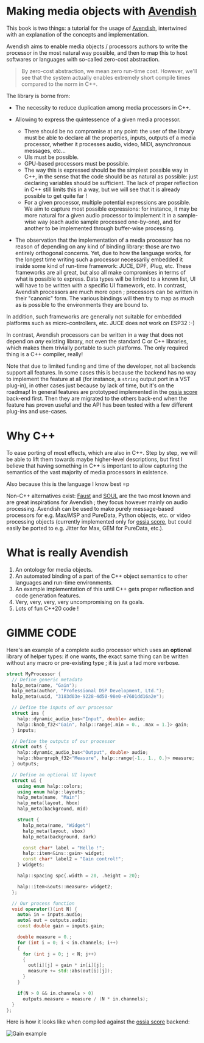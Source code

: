 # Making media objects with [Avendish](https://github.com/celtera/avendish)

This book is two things: a tutorial for the usage of [Avendish](https://github.com/celtera/avendish), intertwined with 
an explanation of the concepts and implementation.

Avendish aims to enable media objects / processors authors to write the processor in the most natural way possible, and then to map this to host softwares or languages with so-called zero-cost abstraction.

> By zero-cost abstraction, we mean zero run-time cost. However, we'll see that the system actually enables extremely short compile times compared to the norm in C++.

The library is borne from:

- The necessity to reduce duplication among media processors in C++. 

- Allowing to express the quintessence of a given media processor.
    * There should be no compromise at any point: the user of the library must be able to declare all the properties, inputs, outputs of a media processor, whether it processes audio, video, MIDI, asynchronous messages, etc...
    * UIs must be possible.
    * GPU-based processors must be possible.
    * The way this is expressed should be the simplest possible way in C++, in the sense that the code should be as natural as possible: just declaring variables should be sufficient. The lack of proper reflection in C++ still limits this in a way, but we will see that it is already possible to get quite far !
    * For a given processor, multiple potential expressions are possible. We aim to capture most possible expressions: for instance, it may be more natural for a given audio processor to implement it in a sample-wise way (each audio sample processed one-by-one), and for another to be implemented through buffer-wise processing.
  
- The observation that the implementation of a media processor has no reason of depending on any kind of binding library: those are two entirely orthogonal concerns. Yet, due to how the language works, for the longest time writing such a processor necessarily embedded it inside some kind of run-time framework: JUCE, DPF, iPlug, etc. These frameworks are all great, but also all make compromises in terms of what is possible to express. Data types will be limited to a known list, UI will have to be written with a specific UI framework, etc. In contrast, Avendish processors are much more open ; processors can be written in their "canonic" form. The various bindings will then try to map as much as is possible to the environments they are bound to.

In addition, such frameworks are generally not suitable for embedded platforms such as micro-controllers, etc. JUCE does not work on ESP32 :-) 

In contrast, Avendish processors can be written in a way that does not depend on *any* existing library, not even the standard C or C++ libraries, which makes them trivially portable to such platforms. The only required thing is a C++ compiler, really!

Note that due to limited funding and time of the developer, not all backends support all features. In some cases this is because the backend has no way to implement the feature at all (for instance, a `string` output port in a VST plug-in), in other cases just because by lack of time, but it's on the roadmap! In general features are prototyped implemented in the [ossia score](https://ossia.io) back-end first. Then they are migrated to the others back-end when the feature has proven useful and the API has been tested with a few different plug-ins and use-cases.

# Why C++

To ease porting of most effects, which are also in C++. Step by step, we will be able to lift them towards maybe higher-level descriptions, but first I believe that having something in C++ is important to allow capturing the semantics of the vast majority of media processors in existence.

Also because this is the language I know best =p

Non-C++ alternatives exist: [Faust](https://faust.grame.fr/) and [SOUL](https://soul.dev/) are the two most known and are great inspirations for Avendish ; they focus however mainly on audio processing. Avendish can be used to make purely message-based processors for e.g. Max/MSP and PureData, Python objects, etc. or video processing objects (currently implemented only for [ossia score](https://ossia.io), but could easily be ported to e.g. Jitter for Max, GEM for PureData, etc.).

# What is really Avendish

1. An ontology for media objects.
2. An automated binding of a part of the C++ object semantics to other languages and run-time environments.
3. An example implementation of this until C++ gets proper reflection and code generation features.
4. Very, very, very, very uncompromising on its goals.
5. Lots of fun C++20 code !

# GIMME CODE

Here's an example of a complete audio processor which uses an **optional** library of helper types:
if one wants, the exact same thing can be written without any macro or pre-existing type ; it is just a tad more verbose.

```cpp
struct MyProcessor {
  // Define generic metadata
  halp_meta(name, "Gain");
  halp_meta(author, "Professional DSP Development, Ltd.");
  halp_meta(uuid, "3183d03e-9228-4d50-98e0-e7601dd16a2e");

  // Define the inputs of our processor
  struct ins {
    halp::dynamic_audio_bus<"Input", double> audio;
    halp::knob_f32<"Gain", halp::range{.min = 0., .max = 1.}> gain;
  } inputs;

  // Define the outputs of our processor
  struct outs {
    halp::dynamic_audio_bus<"Output", double> audio;
    halp::hbargraph_f32<"Measure", halp::range{-1., 1., 0.}> measure;
  } outputs;

  // Define an optional UI layout
  struct ui {
    using enum halp::colors;
    using enum halp::layouts;
    halp_meta(name, "Main")
    halp_meta(layout, hbox)
    halp_meta(background, mid)

    struct {
      halp_meta(name, "Widget")
      halp_meta(layout, vbox)
      halp_meta(background, dark)

      const char* label = "Hello !";
      halp::item<&ins::gain> widget;
      const char* label2 = "Gain control!";
    } widgets;

    halp::spacing spc{.width = 20, .height = 20};

    halp::item<&outs::measure> widget2;
  };

  // Our process function
  void operator()(int N) {
    auto& in = inputs.audio;
    auto& out = outputs.audio;
    const double gain = inputs.gain;

    double measure = 0.;
    for (int i = 0; i < in.channels; i++)
    {
      for (int j = 0; j < N; j++)
      {
        out[i][j] = gain * in[i][j];
        measure += std::abs(out[i][j]);
      }
    }

    if(N > 0 && in.channels > 0)
      outputs.measure = measure / (N * in.channels);
  }
};
```

Here is how it looks like when compiled against the [ossia score](https://ossia.io) backend:

![Gain example](images/example.gif)